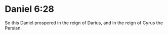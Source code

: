 # Daniel 6:28

So this Daniel prospered in the reign of Darius, and in the reign of Cyrus the Persian.